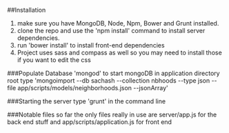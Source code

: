 ##Installation
1. make sure you have MongoDB, Node, Npm, Bower and Grunt installed.
2. clone the repo and use the 'npm install' command to install server dependencies. 
3. run 'bower install' to install front-end dependencies
4. Project uses sass and compass as well so you may need to install those if you want to edit the css

###Populate Database
'mongod' to start mongoDB
in application directory root type 'mongoimport --db sachash --collection nbhoods --type json --file app/scripts/models/neighborhoods.json --jsonArray'

###Starting the server
type 'grunt' in the command line

###Notable files
so far the only files really in use are server/app.js for the back end stuff and app/scripts/application.js for front end
